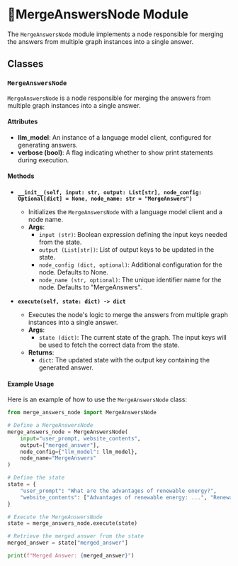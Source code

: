 # 🦌MergeAnswersNode Module

The `MergeAnswersNode` module implements a node responsible for merging the answers from multiple graph instances into a single answer.

## Classes

### `MergeAnswersNode`

`MergeAnswersNode` is a node responsible for merging the answers from multiple graph instances into a single answer.

#### Attributes

- **llm_model**: An instance of a language model client, configured for generating answers.
- **verbose (bool)**: A flag indicating whether to show print statements during execution.

#### Methods

- **`__init__(self, input: str, output: List[str], node_config: Optional[dict] = None, node_name: str = "MergeAnswers")`**
  - Initializes the `MergeAnswersNode` with a language model client and a node name.
  - **Args**:
    - `input (str)`: Boolean expression defining the input keys needed from the state.
    - `output (List[str])`: List of output keys to be updated in the state.
    - `node_config (dict, optional)`: Additional configuration for the node. Defaults to None.
    - `node_name (str, optional)`: The unique identifier name for the node. Defaults to "MergeAnswers".

- **`execute(self, state: dict) -> dict`**
  - Executes the node's logic to merge the answers from multiple graph instances into a single answer.
  - **Args**:
    - `state (dict)`: The current state of the graph. The input keys will be used to fetch the correct data from the state.
  - **Returns**:
    - `dict`: The updated state with the output key containing the generated answer.

#### Example Usage

Here is an example of how to use the `MergeAnswersNode` class:

```python
from merge_answers_node import MergeAnswersNode

# Define a MergeAnswersNode
merge_answers_node = MergeAnswersNode(
    input="user_prompt, website_contents",
    output=["merged_answer"],
    node_config={"llm_model": llm_model},
    node_name="MergeAnswers"
)

# Define the state
state = {
    "user_prompt": "What are the advantages of renewable energy?",
    "website_contents": ["Advantages of renewable energy: ...", "Renewable energy is beneficial because ..."],
}

# Execute the MergeAnswersNode
state = merge_answers_node.execute(state)

# Retrieve the merged answer from the state
merged_answer = state["merged_answer"]

print(f"Merged Answer: {merged_answer}")
